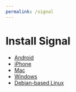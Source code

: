 ```yaml
---
permalink: /signal
---
```

# Install Signal

<link href="//use.fontawesome.com/releases/v5.0.7/css/all.css" rel="stylesheet">

<ul class="download fs-8"><li><a href="https://play.google.com/store/apps/details?id=org.thoughtcrime.securesms&amp;referrer=utm_source%3DOWS%26utm_medium%3DWeb%26utm_campaign%3DNav"><i class="fab fa-android fa-fw" aria-hidden="true"></i> Android</a></li><li><a href="https://itunes.apple.com/us/app/signal-private-messenger/id874139669?mt=8"><i class="fab fa-apple fa-fw" aria-hidden="true"></i> iPhone</a></li><li><a href="https://updates.signal.org/desktop/signal-desktop-mac-1.29.0.dmg"><i class="fas fa-laptop fa-fw" aria-hidden="true"></i> Mac</a></li><li><a href="https://updates.signal.org/desktop/signal-desktop-win-1.29.0.exe"><i class="fab fa-windows fa-fw" aria-hidden="true"></i> Windows</a></li><li><a href="https://signal.org/download/#linuxModal"><i class="fab fa-linux fa-fw" aria-hidden="true"></i> Debian-based Linux</a></li></ul>